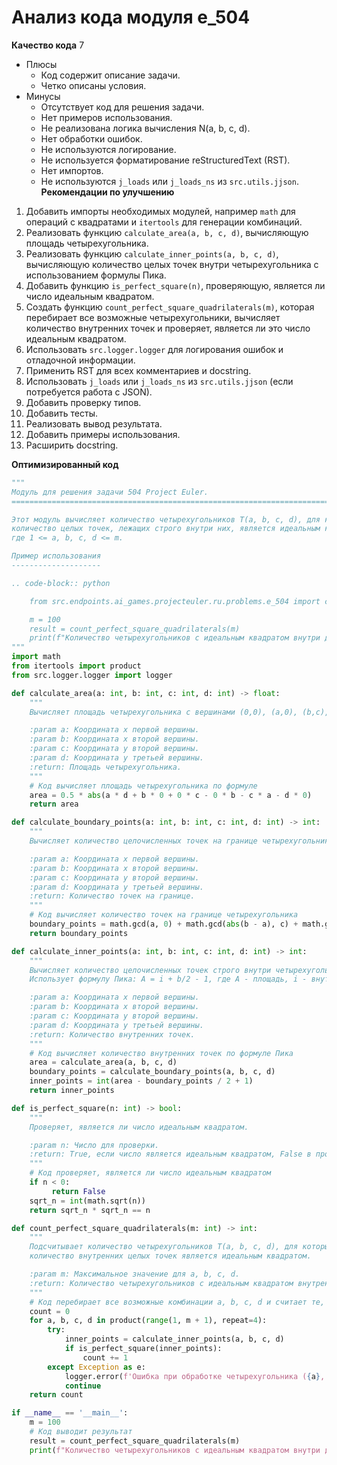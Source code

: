 # Анализ кода модуля e_504

**Качество кода**
7
- Плюсы
    - Код содержит описание задачи.
    - Четко описаны условия.
- Минусы
    - Отсутствует код для решения задачи.
    - Нет примеров использования.
    - Не реализована логика вычисления N(a, b, c, d).
    - Нет обработки ошибок.
    - Не используются логирование.
    - Не используется форматирование reStructuredText (RST).
    - Нет импортов.
    - Не используются `j_loads` или `j_loads_ns` из `src.utils.jjson`.
**Рекомендации по улучшению**
1.  Добавить импорты необходимых модулей, например `math` для операций с квадратами и `itertools` для генерации комбинаций.
2.  Реализовать функцию `calculate_area(a, b, c, d)`, вычисляющую площадь четырехугольника.
3.  Реализовать функцию `calculate_inner_points(a, b, c, d)`, вычисляющую количество целых точек внутри четырехугольника с использованием формулы Пика.
4.  Добавить функцию `is_perfect_square(n)`, проверяющую, является ли число идеальным квадратом.
5.  Создать функцию `count_perfect_square_quadrilaterals(m)`, которая перебирает все возможные четырехугольники, вычисляет количество внутренних точек и проверяет, является ли это число идеальным квадратом.
6.  Использовать `src.logger.logger` для логирования ошибок и отладочной информации.
7.  Применить RST для всех комментариев и docstring.
8.  Использовать `j_loads` или `j_loads_ns` из `src.utils.jjson` (если потребуется работа с JSON).
9. Добавить проверку типов.
10. Добавить тесты.
11. Реализовать вывод результата.
12. Добавить примеры использования.
13. Расширить docstring.

**Оптимизированный код**
```python
"""
Модуль для решения задачи 504 Project Euler.
=========================================================================================

Этот модуль вычисляет количество четырехугольников T(a, b, c, d), для которых
количество целых точек, лежащих строго внутри них, является идеальным квадратом,
где 1 <= a, b, c, d <= m.

Пример использования
--------------------

.. code-block:: python

    from src.endpoints.ai_games.projecteuler.ru.problems.e_504 import count_perfect_square_quadrilaterals

    m = 100
    result = count_perfect_square_quadrilaterals(m)
    print(f"Количество четырехугольников с идеальным квадратом внутри для m = {m}: {result}")
"""
import math
from itertools import product
from src.logger.logger import logger

def calculate_area(a: int, b: int, c: int, d: int) -> float:
    """
    Вычисляет площадь четырехугольника с вершинами (0,0), (a,0), (b,c), (0,d).

    :param a: Координата x первой вершины.
    :param b: Координата x второй вершины.
    :param c: Координата y второй вершины.
    :param d: Координата y третьей вершины.
    :return: Площадь четырехугольника.
    """
    # Код вычисляет площадь четырехугольника по формуле
    area = 0.5 * abs(a * d + b * 0 + 0 * c - 0 * b - c * a - d * 0)
    return area

def calculate_boundary_points(a: int, b: int, c: int, d: int) -> int:
    """
    Вычисляет количество целочисленных точек на границе четырехугольника.

    :param a: Координата x первой вершины.
    :param b: Координата x второй вершины.
    :param c: Координата y второй вершины.
    :param d: Координата y третьей вершины.
    :return: Количество точек на границе.
    """
    # Код вычисляет количество точек на границе четырехугольника
    boundary_points = math.gcd(a, 0) + math.gcd(abs(b - a), c) + math.gcd(b, abs(c - d)) + math.gcd(0, d)
    return boundary_points

def calculate_inner_points(a: int, b: int, c: int, d: int) -> int:
    """
    Вычисляет количество целочисленных точек строго внутри четырехугольника.
    Использует формулу Пика: A = i + b/2 - 1, где A - площадь, i - внутренние точки, b - граничные точки.

    :param a: Координата x первой вершины.
    :param b: Координата x второй вершины.
    :param c: Координата y второй вершины.
    :param d: Координата y третьей вершины.
    :return: Количество внутренних точек.
    """
    # Код вычисляет количество внутренних точек по формуле Пика
    area = calculate_area(a, b, c, d)
    boundary_points = calculate_boundary_points(a, b, c, d)
    inner_points = int(area - boundary_points / 2 + 1)
    return inner_points

def is_perfect_square(n: int) -> bool:
    """
    Проверяет, является ли число идеальным квадратом.

    :param n: Число для проверки.
    :return: True, если число является идеальным квадратом, False в противном случае.
    """
    # Код проверяет, является ли число идеальным квадратом
    if n < 0:
         return False
    sqrt_n = int(math.sqrt(n))
    return sqrt_n * sqrt_n == n

def count_perfect_square_quadrilaterals(m: int) -> int:
    """
    Подсчитывает количество четырехугольников T(a, b, c, d), для которых
    количество внутренних целых точек является идеальным квадратом.

    :param m: Максимальное значение для a, b, c, d.
    :return: Количество четырехугольников с идеальным квадратом внутренних точек.
    """
    # Код перебирает все возможные комбинации a, b, c, d и считает те, у которых число внутренних точек - идеальный квадрат
    count = 0
    for a, b, c, d in product(range(1, m + 1), repeat=4):
        try:
            inner_points = calculate_inner_points(a, b, c, d)
            if is_perfect_square(inner_points):
                count += 1
        except Exception as e:
            logger.error(f'Ошибка при обработке четырехугольника ({a}, {b}, {c}, {d}): {e}')
            continue
    return count

if __name__ == '__main__':
    m = 100
    # Код выводит результат
    result = count_perfect_square_quadrilaterals(m)
    print(f"Количество четырехугольников с идеальным квадратом внутри для m = {m}: {result}")
```